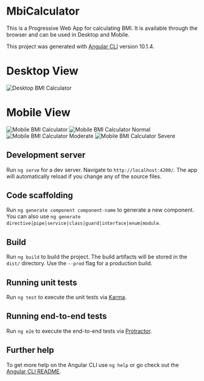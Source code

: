 # MbiCalculator

This is a Progressive Web App for calculating BMI. It is available through the browser and can be used in Desktop and Mobile.

This project was generated with [Angular CLI](https://github.com/angular/angular-cli) version 10.1.4.


# Desktop View
![Desktop BMI Calculator](https://github.com/Davion/bmi-calculator/blob/main/images/bmi-calculator-desktop.png)

# Mobile View
![Mobile BMI Calculator](https://github.com/Davion/bmi-calculator/blob/main/images/bmi-calculator-mobile.png)
![Mobile BMI Calculator Normal](https://github.com/Davion/bmi-calculator/blob/main/images/bmi-calculator-normal.png)
![Mobile BMI Calculator Moderate](https://github.com/Davion/bmi-calculator/blob/main/images/bmi-calculator-moderate.png)
![Mobile BMI Calculator Severe](https://github.com/Davion/bmi-calculator/blob/main/images/bmi-calculator-severe.png)



## Development server

Run `ng serve` for a dev server. Navigate to `http://localhost:4200/`. The app will automatically reload if you change any of the source files.

## Code scaffolding

Run `ng generate component component-name` to generate a new component. You can also use `ng generate directive|pipe|service|class|guard|interface|enum|module`.

## Build

Run `ng build` to build the project. The build artifacts will be stored in the `dist/` directory. Use the `--prod` flag for a production build.

## Running unit tests

Run `ng test` to execute the unit tests via [Karma](https://karma-runner.github.io).

## Running end-to-end tests

Run `ng e2e` to execute the end-to-end tests via [Protractor](http://www.protractortest.org/).

## Further help

To get more help on the Angular CLI use `ng help` or go check out the [Angular CLI README](https://github.com/angular/angular-cli/blob/master/README.md).
